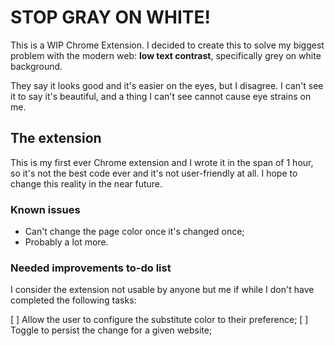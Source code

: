 # STOP GRAY ON WHITE!

This is a WIP Chrome Extension. I decided to create this to solve my biggest problem with the modern web: **low text contrast**, specifically grey on white background.

They say it looks good and it's easier on the eyes, but I disagree. I can't see it to say it's beautiful, and a thing I can't see cannot cause eye strains on me.

## The extension

This is my first ever Chrome extension and I wrote it in the span of 1 hour, so it's not the best code ever and it's not user-friendly at all. I hope to change this reality in the near future.

### Known issues
- Can't change the page color once it's changed once;
- Probably a lot more.

### Needed improvements to-do list

I consider the extension not usable by anyone but me if while I don't have completed the following tasks:

[ ] Allow the user to configure the substitute color to their preference;
[ ] Toggle to persist the change for a given website;